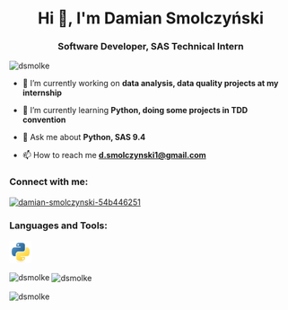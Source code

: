 <h1 align="center">Hi 👋, I'm Damian Smolczyński</h1>
<h3 align="center">Software Developer, SAS Technical Intern</h3>

<p align="left"> <img src="https://komarev.com/ghpvc/?username=dsmolke&label=Profile%20views&color=0e75b6&style=flat" alt="dsmolke" /> </p>

- 🔭 I’m currently working on **data analysis, data quality projects at my internship**

- 🌱 I’m currently learning **Python, doing some projects in TDD convention**

- 💬 Ask me about **Python, SAS 9.4**

- 📫 How to reach me **d.smolczynski1@gmail.com**

<h3 align="left">Connect with me:</h3>
<p align="left">
<a href="https://linkedin.com/in/damian-smolczynski-54b446251" target="blank"><img align="center" src="https://raw.githubusercontent.com/rahuldkjain/github-profile-readme-generator/master/src/images/icons/Social/linked-in-alt.svg" alt="damian-smolczynski-54b446251" height="30" width="40" /></a>
</p>

<h3 align="left">Languages and Tools:</h3>
<p align="left"> <a href="https://www.python.org" target="_blank" rel="noreferrer"> <img src="https://raw.githubusercontent.com/devicons/devicon/master/icons/python/python-original.svg" alt="python" width="40" height="40"/> </a> </p>

<p><img align="left" src="https://github-readme-stats.vercel.app/api/top-langs?username=dsmolke&show_icons=true&locale=en&layout=compact" alt="dsmolke" /></p>

<p>&nbsp;<img align="center" src="https://github-readme-stats.vercel.app/api?username=dsmolke&show_icons=true&locale=en" alt="dsmolke" /></p>

<p><img align="center" src="https://github-readme-streak-stats.herokuapp.com/?user=dsmolke&" alt="dsmolke" /></p>
